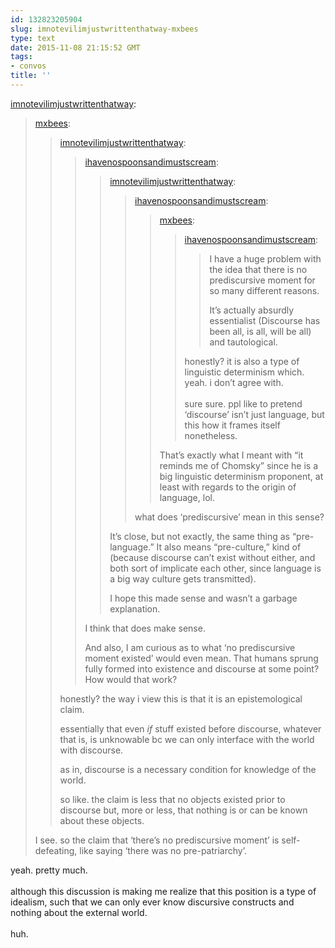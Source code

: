 ```yaml
---
id: 132823205904
slug: imnotevilimjustwrittenthatway-mxbees
type: text
date: 2015-11-08 21:15:52 GMT
tags:
- convos
title: ''
---
```

<p><a class="tumblr_blog" href="http://imnotevilimjustwrittenthatway.tumblr.com/post/132822619004">imnotevilimjustwrittenthatway</a>:</p>
<blockquote>
<p><a class="tumblr_blog" href="http://mxbees.tumblr.com/post/132822232829">mxbees</a>:</p>
<blockquote>
<p><a class="tumblr_blog" href="http://imnotevilimjustwrittenthatway.tumblr.com/post/132820436489">imnotevilimjustwrittenthatway</a>:</p>
<blockquote>
<p><a class="tumblr_blog" href="http://ihavenospoonsandimustscream.tumblr.com/post/132819937295">ihavenospoonsandimustscream</a>:</p>
<blockquote>
<p><a class="tumblr_blog" href="http://imnotevilimjustwrittenthatway.tumblr.com/post/132819451464">imnotevilimjustwrittenthatway</a>:</p>
<blockquote>
<p><a class="tumblr_blog" href="http://ihavenospoonsandimustscream.tumblr.com/post/132819027565">ihavenospoonsandimustscream</a>:</p>
<blockquote>
<p><a class="tumblr_blog" href="http://mxbees.tumblr.com/post/132818675324">mxbees</a>:</p>
<blockquote>
<p><a class="tumblr_blog" href="http://ihavenospoonsandimustscream.tumblr.com/post/132817595080">ihavenospoonsandimustscream</a>:</p>
<blockquote>
<p>I have a huge problem with the idea that there is no prediscursive moment for so many different reasons.</p>
<p>It’s actually absurdly essentialist (Discourse has been all, is all, will be all) and tautological.<br></p>
</blockquote>
<p>honestly? it is also a type of linguistic determinism which. yeah. i don’t agree with.<br><br>sure sure. ppl like to pretend ‘discourse’ isn’t just language, but this how it frames itself nonetheless.</p>
</blockquote>
<p>That’s exactly what I meant with “it reminds me of Chomsky” since he is a big linguistic determinism proponent, at least with regards to the origin of language, lol. <br></p>
</blockquote>
<p>what does ‘prediscursive’ mean in this sense?</p>
</blockquote>
<p>It’s close, but not exactly, the same thing as “pre-language.” It also means “pre-culture,” kind of (because discourse can’t exist without either, and both sort of implicate each other, since language is a big way culture gets transmitted).</p>
<p>I hope this made sense and wasn’t a garbage explanation.<br></p>
</blockquote>
<p>I think that does make sense.</p>
<p>And also, I am curious as to what ‘no prediscursive moment existed’ would even mean. That humans sprung fully formed into existence and discourse at some point? How would that work?</p>
</blockquote>
<p>honestly? the way i view this is that it is an epistemological claim.</p>

<p>essentially that even <em>if</em> stuff existed before discourse, whatever that is, is unknowable bc we can only interface with the world with discourse.</p>

<p>as in, discourse is a necessary condition for knowledge of the world.</p>

<p>so like. the claim is less that no objects existed prior to discourse but, more or less, that nothing is or can be known about these objects.</p>
</blockquote>
<p>I see. so the claim that ‘there’s no prediscursive moment’ is self-defeating, like saying ‘there was no pre-patriarchy’. </p>
</blockquote>

<p>yeah. pretty much.<br/><br/>although this discussion is making me realize that this position is a type of idealism, such that we can only ever know discursive constructs and nothing about the external world.<br/><br/>huh. </p>